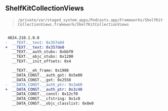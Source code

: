## ShelfKitCollectionViews

> `/private/var/staged_system_apps/Podcasts.app/Frameworks/ShelfKitCollectionViews.framework/ShelfKitCollectionViews`

```diff

 4024.210.1.0.0
-  __TEXT.__text: 0x357e84
+  __TEXT.__text: 0x357de0
   __TEXT.__auth_stubs: 0xbbf0
   __TEXT.__objc_stubs: 0x1200
   __TEXT.__init_offsets: 0x4

   __TEXT.__eh_frame: 0x1908
   __DATA_CONST.__auth_got: 0x5e00
   __DATA_CONST.__got: 0x2558
-  __DATA_CONST.__auth_ptr: 0x3a60
+  __DATA_CONST.__auth_ptr: 0x3c40
   __DATA_CONST.__const: 0x12cf0
   __DATA_CONST.__cfstring: 0x1c0
   __DATA_CONST.__objc_classlist: 0x8e0

```
